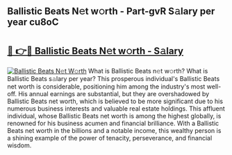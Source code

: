 ## Ballistic Beats N𝚎t w𝚘rth - Part-gvR S𝚊lary per year cu8oC

# <h2><a href="http://gc00sx.nevu.top/?p=Ballistic+Beats">🔗 👉🔴 Ballistic Beats N𝚎t w𝚘rth - S𝚊lary</a></h2>

[![Ballistic Beats N𝚎t W𝚘rth](https://i.imgur.com/Oavwk0R.jpeg)](http://gc00sx.nevu.top/?p=Ballistic+Beats)
What is Ballistic Beats n𝚎t w𝚘rth? What is Ballistic Beats s𝚊lary per year?
This prosperous individual's Ballistic Beats net worth is considerable, positioning him among the industry's most well-off. His annual earnings are substantial, but they are overshadowed by Ballistic Beats net worth, which is believed to be more significant due to his numerous business interests and valuable real estate holdings. This affluent individual, whose Ballistic Beats net worth is among the highest globally, is renowned for his business acumen and financial brilliance. With a Ballistic Beats net worth in the billions and a notable income, this wealthy person is a shining example of the power of tenacity, perseverance, and financial wisdom.
